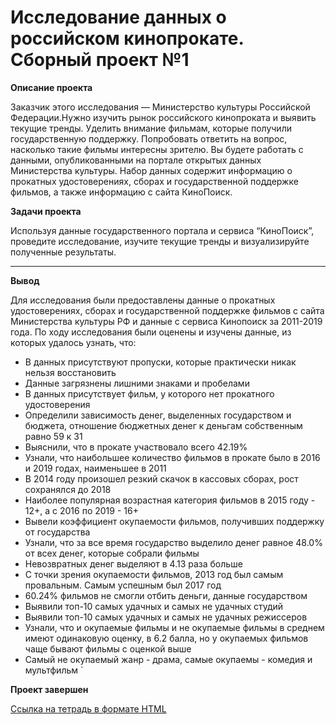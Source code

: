 # Исследование данных о российском кинопрокате. Сборный проект №1

<b>Описание проекта</b>

Заказчик этого исследования — Министерство культуры Российской Федерации.Нужно изучить рынок российского кинопроката и выявить текущие тренды. Уделить внимание фильмам, которые получили государственную поддержку. Попробовать ответить на вопрос, насколько такие фильмы интересны зрителю.
Вы будете работать с данными, опубликованными на портале открытых данных Министерства культуры. Набор данных содержит информацию о прокатных удостоверениях, сборах и государственной поддержке фильмов, а также информацию с сайта КиноПоиск.


<b>Задачи проекта</b>

Используя данные государственного портала и сервиса “КиноПоиск”, проведите исследование, изучите текущие тренды и визуализируйте полученные результаты.

---
<b>Вывод</b>

Для исследования были предоставлены данные о прокатных удостоверениях, сборах и государственной поддержке фильмов с сайта Министерства культуры РФ и данные с сервиса Кинопоиск за 2011-2019 года. По ходу исследования были оценены и изучены данные, из которых удалось узнать, что:

  - В данных присутствуют пропуски, которые практически никак нельзя восстановить
  - Данные загрязнены лишними знаками и пробелами
  - В данных присутствует фильм, у которого нет прокатного удостоверения
  - Определили зависимость денег, выделенных государством и бюджета, отношение бюджетных денег к деньгам собственным равно 59 к 31
  - Выяснили, что в прокате участвовало всего 42.19%
  - Узнали, что наибольшее количество фильмов в прокате было в 2016 и 2019 годах, наименьшее в 2011
  - В 2014 году произошел резкий скачок в кассовых сборах, рост сохранялся до 2018
  - Наиболее популярная возрастная категория фильмов в 2015 году - 12+, а с 2016 по 2019 - 16+
  - Вывели коэффициент окупаемости фильмов, получивших поддержку от государства
  - Узнали, что за все время государство выделило денег равное 48.0% от всех денег, которые собрали фильмы
  - Невозвратных денег выделяют в 4.13 раза больше
  - С точки зрения окупаемости фильмов, 2013 год был самым провальным. Самым успешным был 2017 год
  - 60.24% фильмов не смогли отбить деньги, данные государством
  - Выявили топ-10 самых удачных и самых не удачных студий
  - Выявили топ-10 самых удачных и самых не удачных режиссеров
  - Узнали, что и окупаемые фильмы и не окупаемые фильмы в среднем имеют одинаковую оценку, в 6.2 балла, но у окупаемых фильмов чаще бывают фильмы с оценкой выше
  - Самый не окупаемый жанр - драма, самые окупаемы - комедия и мультфильм `

<b>Проект завершен</b>

[Ссылка на тетрадь в формате HTML](https://nbviewer.org/github/obertas-artem/my_projects/blob/main/03%20-%20сб1%20-%20Исследование%20данных%20о%20российском%20кинопрокате/03%20-%20Исследование%20данных%20о%20российском%20кинопрокате.html)
